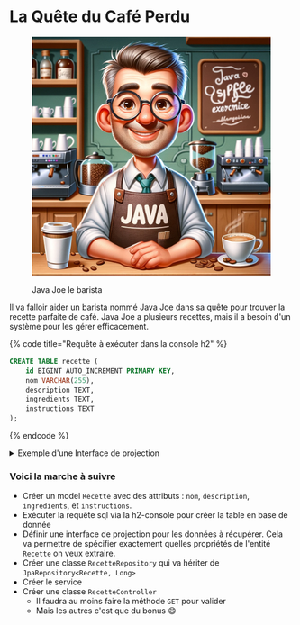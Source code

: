 # La Quête du Café Perdu

<figure><img src="../.gitbook/assets/image (1).png" alt=""><figcaption><p>Java Joe le barista</p></figcaption></figure>

Il va falloir aider un barista nommé Java Joe dans sa quête pour trouver la recette parfaite de café. Java Joe a plusieurs recettes, mais il a besoin d'un système pour les gérer efficacement.

{% code title="Requête à exécuter dans la console h2" %}
```sql
CREATE TABLE recette (
    id BIGINT AUTO_INCREMENT PRIMARY KEY,
    nom VARCHAR(255),
    description TEXT,
    ingredients TEXT,
    instructions TEXT
);
```
{% endcode %}

<details>

<summary>Exemple d'une Interface de projection</summary>

{% code title="interface/TaskProjection.java" %}
```java
public interface TaskProjection {
    Long getId();
    String getTitle();
}
```
{% endcode %}

La méthode dans le repository ressemblera donc à ça

{% code title="repository/TaskRepository.java" %}
```java
List<TaskProjection> findAllProjectedBy();
```
{% endcode %}

</details>

### Voici la marche à suivre

* Créer un model `Recette` avec des attributs : `nom`, `description`, `ingredients`, et `instructions`.
* Exécuter la requête sql via la h2-console pour créer la table en base de donnée
* Définir une interface de projection pour les données à récupérer. Cela va permettre de spécifier exactement quelles propriétés de l'entité `Recette` on veux extraire.
* Créer une classe `RecetteRepository` qui va hériter de `JpaRepository<Recette, Long>`
* Créer le service
* Créer une classe `RecetteController`
  * Il faudra au moins faire la méthode `GET` pour valider
  * Mais les autres c'est que du bonus :smile:
